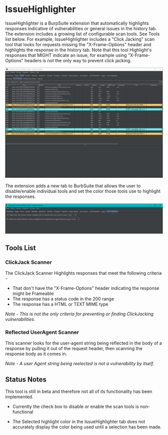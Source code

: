 # IssueHighlighter

IssueHighlighter is a BurpSuite extension that automatically highlights responses indicative of vulnerabilities or general issues in the history tab. The extension includes a growing list of configurable scan tools. See Tools list below. For example, IssueHighlighter includes a "Click Jacking" scan tool that looks for requests missing the "X-Frame-Options" header and highlights the response in the history tab. Note that this tool Highlight's responses that MIGHT indicate an issue, for example using "X-Frame-Options" headers is not the only way to prevent click jacking.

![Highlights in the Burp history tab](/docs/HistoryTab.png "Burp history tab")

The extension adds a new tab to BurbSuite that allows the user to disable/enable individual tools and set the color those tools use to highlight the responses.

![IssueHighlighter Tab](/docs/HighlighterTab.png "IssueHighlighter Tab")

## Tools List

### ClickJack Scanner
The ClickJack Scanner Highlights responses that meet the following criteria - 
* That don't have the "X-Frame-Options" header indicating the response might be Frameable 
* The response has a status code in the 200 range
* The response has a HTML or TEXT MIME type

_Note - This is not the only criteria for preventing or finding ClickJacking vulnerabilities._  

### Reflected UserAgent Scanner
This scanner looks for the user-agent string being reflected in the body of a response by pulling it out of the request header, then scanning the response body as it comes in.

_Note - A user Agent string being reelected is not a vulnerability by itself._


## Status Notes

This tool is still in beta and therefore not all of its functionality has been implemented.

* Currently the check box to disable or enable the scan tools is non-functional

* The Selected highlight color in the IssueHighlighter tab does not accurately display the color being used until a selection has been made.